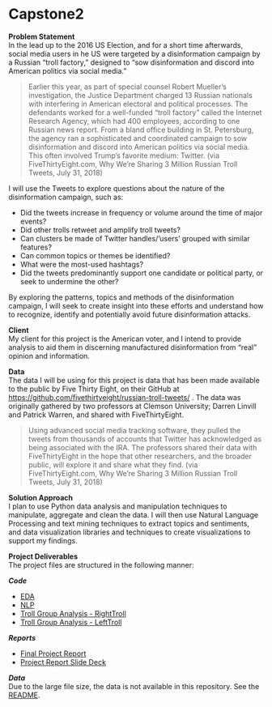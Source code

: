 # Capstone2
**Problem Statement**  
In the lead up to the 2016 US Election, and for a short time afterwards, social media users in he US were targeted by a disinformation campaign by a Russian “troll factory,” designed to “sow disinformation and discord into American politics via social media.”

<blockquote>Earlier this year, as part of special counsel Robert Mueller’s investigation, the Justice Department charged 13 Russian nationals with interfering in American electoral and political processes. The defendants worked for a well-funded “troll factory” called the Internet Research Agency, which had 400 employees, according to one Russian news report. From a bland office building in St. Petersburg, the agency ran a sophisticated and coordinated campaign to sow disinformation and discord into American politics via social media. This often involved Trump’s favorite medium: Twitter. (via FiveThirtyEight.com, Why We’re Sharing 3 Million Russian Troll Tweets, July 31, 2018)</blockquote>

I will use the Tweets to explore questions about the nature of the disinformation campaign, such as:
*	Did the tweets increase in frequency or volume around the time of major events? 
* Did other trolls retweet and amplify troll tweets?
* Can clusters be made of Twitter handles/’users’ grouped with similar features?
* Can common topics or themes be identified?
* What were the most-used hashtags?  
* Did the tweets predominantly support one candidate or political party, or seek to undermine the other?

By exploring the patterns, topics and methods of the disinformation campaign, I will seek to create insight into these efforts and understand how to recognize, identify and potentially avoid future disinformation attacks.

**Client**  
My client for this project is the American voter, and I intend to provide analysis to aid them in discerning manufactured disinformation from “real” opinion and information.

**Data**  
The data I will be using for this project is data that has been made available to the public by Five Thirty Eight, on their GitHub at https://github.com/fivethirtyeight/russian-troll-tweets/ .
The data was originally gathered by two professors at Clemson University; Darren Linvill and Patrick Warren, and shared with FiveThirtyEight.

<blockquote>Using advanced social media tracking software, they pulled the tweets from thousands of accounts that Twitter has acknowledged as being associated with the IRA. The professors shared their data with FiveThirtyEight in the hope that other researchers, and the broader public, will explore it and share what they find. (via FiveThirtyEight.com, Why We’re Sharing 3 Million Russian Troll Tweets, July 31, 2018)</blockquote>

**Solution Approach**  
I plan to use Python data analysis and manipulation techniques to manipulate, aggregate and clean the data.  I will then use Natural Language Processing and text mining techniques to extract topics and sentiments, and data visualization libraries and techniques to create visualizations to support my findings.

**Project Deliverables**  
The project files are structured in the following manner:  

***Code***  
* [EDA](https://github.com/chudzikr/Capstone2/blob/master/code/Russian_tweets_EDA.ipynb)  
* [NLP](https://github.com/chudzikr/Capstone2/blob/master/code/Russian_tweets_NLP_final.ipynb)  
* [Troll Group Analysis - RightTroll](https://github.com/chudzikr/Capstone2/blob/master/code/Russian_Troll_Groups_RightTroll.ipynb)
* [Troll Group Analysis - LeftTroll](https://github.com/chudzikr/Capstone2/blob/master/code/Russian_Troll_Groups_LeftTroll.ipynb)  

***Reports***  
* [Final Project Report](https://github.com/chudzikr/Capstone2/blob/master/reports/Capstone2_Final_Report.pdf)  
* [Project Report Slide Deck](https://github.com/chudzikr/Capstone2/blob/master/reports/Capstone2_Final_Report_Pres.pptx)  

***Data***  
Due to the large file size, the data is not available in this repository.  See the [README](https://github.com/chudzikr/Capstone2/blob/master/data/README.md).
